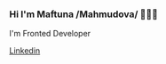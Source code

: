 ### Hi I'm Maftuna /Mahmudova/ 🖐🏻😁

I'm Fronted Developer 


<a href="https://www.linkedin.com/in/oysha-bonu-52086a245/"> Linkedin </a>
